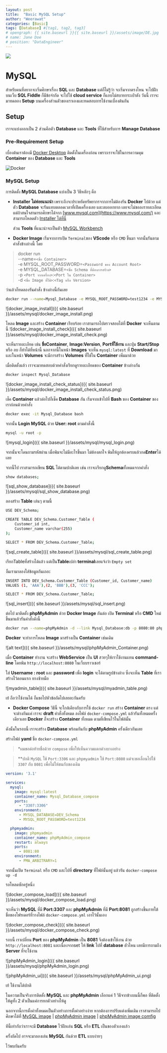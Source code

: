 ```yaml
---
layout: post
title:  "Basic MySQL Setup"
author: "Weerawat"
categories: [Basic]
tags: [Database] #[tag1, tag2, tag3]
# opengraph: {{ site.baseurl }}{{ site.baseurl }}/assets/image/DE.jpg
# name: Jane Doe
# position: "DataEngineer"
---
```

![](https://zixzax.net/wp-content/uploads/2020/05/MySQL-%E0%B8%84%E0%B8%B7%E0%B8%AD%E0%B8%AD%E0%B8%B0%E0%B9%84%E0%B8%A3.png)
# **MySQL**

สำหรับคนที่อยากจะเริ่มศึกษาเรื่อง **SQL** และ **Database** แต่ก็ไม่รู้ว่า จะเริ่มจากตรงไหน จะไปฝึกบนเว็บ **SQL Fiddle** ก็มีข้อจำกัด จะไปใช้ **cloud service** ก็แอบไม่สบายกระเป๋าตัง วันนี้ เราจะมาทดลอง **Setup** บนเครื่องส่วนตัวของเราเองและทดสอบการใช้งานเบื่องต้นกัน

## Setup
เราจะแบ่งออกเป็น 2 ส่วนคือตัว **Database** และ **Tools** ที่ใช้สำหรับการ **Manage Database**

### Pre-Requirement Setup
เบื่องต้นเราต้องมี [Docker Desktop](https://www.docker.com/products/docker-desktop/) ติดตั้งในเครื่องก่อน เพราะเราจะใช้ในการความคุม **Container** ของ **Database** และ **Tools**

![Docker](https://www.docker.com/wp-content/uploads/2023/08/docker-desktop-hero-v2.svg)

### MySQL Setup
การติดตั้ง **MySQL Database** แบ่งเป็น 3 วิธีหลักๆ คือ
- **Installer** 
    **ไม่ค่อยแนะนำ** เพราะถึงจะประหยัดทรัพยากรจากการไม่ต้องรัน **Docker** ไปด้วย แต่ตัว **Database** จะรันแทบตลอดเวลาที่เปิดเครื่องเลย และลบออกยาก เลยจะไม่ขอลงรายละเอียด แต่ถ้าสนใจสามารถศึกษาได้จาก [www.mysql.com](https://www.mysql.com/) และสามารถโหลดตัว [Installer ได้ที่นี่](https://dev.mysql.com/downloads/installer/)

    ส่วน **Tools** ที่แนะนำจะเป็นตัว [MySQL Workbench](https://www.mysql.com/products/workbench/)

- **Docker Image**
เริ่มจากการเปิด `Terminal`ของ **VScode** หรือ `CMD` ขึ้นมา จากนั้นรันตามคำสั่งข้างล่างนี้ โดย

>docker run \
    --name=`<ชื่อ Container>` \
    -e MYSQL_ROOT_PASSWORD=`<Password ของ Account Root>` \
    -e MYSQL_DATABASE=`<ชื่อ Schema ที่ต้องการสร้าง>` \
    -p `<Port จากเครื่อง>`:`<Port ใน Container>` \
    -d `<ชื่อ Image ที่ใช้>`:`<Tag หรือ Version>`

ว่าแล้วก็ทดลองรันคำสั่ง ข้างล่างนี้กันเลย

```bash
docker run --name=Mysql_Database -e MYSQL_ROOT_PASSWORD=test1234 -e MYSQL_DATABASE=DEV_Schema -p 3306:3306 -d mysql:latest
```
![docker_image_install]({{ site.baseurl }}/assets/mysql/docker_image_install.png)

โหลด **Image** และสร้าง **Container** เรียบร้อย เราสามารถไปตรวจสอบได้ที่ **Docker** จะเห็นตามนี้
![docker_image_install_check]({{ site.baseurl }}/assets/mysql/docker_image_install_check.png)

จะเห็นรายละเอียด เช่น **ชื่อContainer**, **Image:Version**, **Portที่ใช้งาน** และปุ่ม **Start/Stop** หรือ ลบ ก็ทำได้ที่หน้านี้ นอกจากนี้ในหน้า **Images** จะเห็น `mysql:latest` ที่ **Download** มาและในหน้า **Volumes** จะมีการสร้าง **Volumes** ที่ใช่ใน **Container** เพิ่มมาด้วย

เมื่อติดตั้งแล้ว เราจะมาทดสอบด้วยคำสั่งเรียกดูรายละเอียดของ **Container** ข้างล่างกัน

```bash
docker inspect Mysql_Database
```

![docker_image_install_check_status]({{ site.baseurl }}/assets/mysql/docker_image_install_check_status.png)

เช็ค **Container** แล้วต่อไปก็เช็ค **Database** กัน เริ่มจากเข้าไปที่ **Bash** ของ **Container** ของเราก่อนด้วยคำสั่ง

```bash
docker exec -it Mysql_Database bash
```

จากนั้น **Login MySQL** ด้วย **User: root** ตามคำสั่งนี้

```bash
mysql -u root -p
```
![mysql_login]({{ site.baseurl }}/assets/mysql/mysql_login.png)

จากนั้นจะโดนถามรหัสผ่าน เมื่อพิมจะไม่มีอะไรขึ้นมา ไม่ต้องตกใจ พิมให้ถูกต้องครบแล้วกด**Enter**ได้เลย

จากนี้ไป เราสามารถเขียน **SQL** ได้ตามปกติเลย เช่น เราจะเรียกดู**Schema**ทั้งหมดจากคำสั่ง
```bash
show databases;
```
![sql_show_database]({{ site.baseurl }}/assets/mysql/sql_show_database.png)

ลองสร้าง **Table** เล่นๆ ตามนี้
```bash
๊USE DEV_Schema;

CREATE TABLE DEV_Schema.Customer_Table (
    Customer_id int,
    Customer_name varchar(255)
);

SELECT * FROM DEV_Schema.Customer_Table;
```
![sql_create_table]({{ site.baseurl }}/assets/mysql/sql_create_table.png)

เรียกTableที่สร้างได้แล้ว แต่เป็น**Table**เปล่า **terminal**เลยแจ้งว่า `Empty set`

งั้นเรามาลองใส่ข้อมูลกันเถอะ
```bash
INSERT INTO DEV_Schema.Customer_Table (Customer_id, Customer_name)
VALUES (1, 'AAA'),(2, 'BBB'),(3, 'CCC');

SELECT * FROM DEV_Schema.Customer_Table;
```
![sql_insert]({{ site.baseurl }}/assets/mysql/sql_insert.png)

ต่อไป มาติดตั้ง **phpMyAdmin** ด้วย **Docker Image** กันต่อ
เปิด **Terminal** หรือ **CMD** ใหม่ขึ้นมาแล้วรันคำสั่งดังนี้

```bash
docker run --name=phpMyAdmin -d --link Mysql_Database:db -p 8080:80 phpmyadmin/phpmyadmin
```

**Docker** จะทำการโหลด **Image** มาสร้างเป็น **Container** เช่นเดิม

![alt text]({{ site.baseurl }}/assets/mysql/phpMyAdmin_Container.png)

เมื่อ **Container** ทำงาน จะสร้าง **WebService** เป็น **UI** สวยๆให้เราใช้งานแทน **command-line** โดยพิม `http://localhost:8080` ในเว็บบราวเชอร์

ใส่ **Username : root** และ **password** เพื่อ **login** จะได้ตามรูปข้างล่าง
ซึ่งจะเห็น **Table** ที่เราสร้างไว้ตอนแรก ทางซ้ายมือ

![myadmin_table]({{ site.baseurl }}/assets/mysql/myadmin_table.png)

เย้ ถือว่าใช้งานได้ งั้นขอไปหัวข้อถัดไปเลยละกันครับ

- **Docker Compose**
วิธีนี้ จะใกล้เคียงกับการใช้ `docker run` สร้าง **Container** ตรง แต่จะต่างกันแค่ เราจะ **draft** คำสั่งทั้งหมด ลงไฟล์ `docker-compose.yml` แล้วรันทั้งหมดครั้งเดียวเลย **Docker** ก็จะสร้าง **Container** ทั้งหมด ตามที่เขียนไว้ในไฟล์นั้น

ดังนั้นในรอบนี้ เราจะสร้าง **Database** พร้อมกันกับ **phpMyAdmin** ครั้งเดียวกันเลย

สร้างไฟล์ **yaml** ชื่อ `docker-compose.yml`

>*ผมขอต่อท้ายชื่อด้วย `compose` เพื่อให้เห็นความแตกต่างบางอย่าง

>**ปกติ `MySQL` ใช้ `Port:3306` และ `phpmyadmin` ใช้ `Port:8080` แต่จะขอเลื่อนไปใช้ `3307` กับ `8081` เพื่อไม่ให้ชนกับของเดิม

```yml
version: '3.1'

services:
  mysql:
    image: mysql:latest
    container_name: Mysql_Database_compose
    ports:
      - "3307:3306"
    environment:
      - MYSQL_DATABASE=DEV_Schema
      - MYSQL_ROOT_PASSWORD=test1234

  phpmyadmin:
    image: phpmyadmin
    container_name: phpMyAdmin_compose
    restart: always
    ports:
      - 8081:80
    environment:
      - PMA_ARBITRARY=1
```

จากนั้นเปิด `Terminal` หรือ `CMD` และไปที่ **directory** ที่ไฟล์นั้นอยู๋ แล้วรัน `docker-compose up -d`

รอโหลดซักครู่หนึ่ง

![docker_compose_load]({{ site.baseurl }}/assets/mysql/docker_compose_load.png)

จะเห็นว่า **MySQL** ที่มี **Port:3307** และ **phpMyAdmin** ที่มี **Port:8081** ถูกสร้างขึ้นภายใต้ชื่อของโฟรเดอร์ที่วางไฟล์ `docker-compose.yml` เอาไว้นั้นเอง

![docker_compose_check]({{ site.baseurl }}/assets/mysql/docker_compose_check.png)

รอบนี้ เราเปลี่ยน **Port** ของ **phpMyAdmin** เป็น **8081** จึงต้องเข้าใช้งาน ด้วย `http://localhost:8081`
และเนื่องจากset ให้ **link** ไปที่ **database** ตัวไหน เลยมีการถามถึง **Server** ที่จะใช้งาน

![phpMyAdmin_login]({{ site.baseurl }}/assets/mysql/phpMyAdmin_login.png)

![phpMyAdmin_ui]({{ site.baseurl }}/assets/mysql/phpMyAdmin_ui.png)

เย้ ใช้งานได้ปกติ

ในความเป็นจริงการติดตั้ง **MySQL** และ **phpMyAdmin** เลือกแค่ 1 วิธีจากข้างบนนี้ก็พอ ที่ติดตั้งให้ดูทั้ง 2 ตัวเป็นแค่การยกตัวอย่างให้ดู 

นอกจากนี้การตั้งค่าทั้งหมดเป็นตัวอย่างการตั้งค่าอย่างง่าย หากต้องการปรับแต่งเพิ่มเติม เราสามารถไปศึกษาได้ที่ [MySQL image](https://hub.docker.com/_/mysql)
| [phpMyAdmin image](https://hub.docker.com/_/phpmyadmin)
| [phpMyAdmin image comfig](https://docs.phpmyadmin.net/en/latest/setup.html)

ทีนี้เท่ากับว่าเราจะมี **Database** ไว้ฝึกเล่น **SQL** หรือ **ETL** เป็นของตัวเองแล้ว

ครั้งถัดไป อาจจะมาลองเล่น **MySQL** กันด้วย **ETL** แบบง่ายๆ 

ไว้พบกันครับ